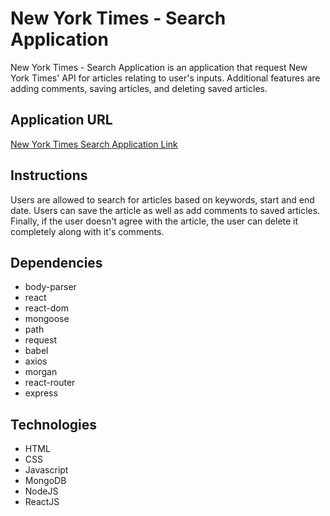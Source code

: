 # New York Times - Search Application

New York Times - Search Application is an application that request New York Times' API for articles relating to user's inputs. Additional features are adding comments, saving articles, and deleting saved articles.


## Application URL

[New York Times Search Application Link](https://guarded-thicket-39269.herokuapp.com)


## Instructions

Users are allowed to search for articles based on keywords, start and end date. Users can save the article as well as add comments to saved articles. Finally, if the user doesn't agree with the article, the user can delete it completely along with it's comments.

## Dependencies

 - body-parser
 - react
 - react-dom
 - mongoose
 - path
 - request
 - babel
 - axios
 - morgan
 - react-router
 - express
 
 ## Technologies 
 
 - HTML
 - CSS
 - Javascript
 - MongoDB
 - NodeJS
 - ReactJS
 
